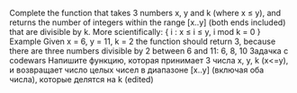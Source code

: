 Complete the function that takes 3 numbers x, y and k (where x ≤ y), and returns the number of integers within the range [x..y] (both ends included) that are divisible by k. 
More scientifically: { i : x ≤ i ≤ y, i mod k = 0 } 
Example 
Given x = 6, y = 11, k = 2 the function should return 3, because there are three numbers divisible by 2 between 6 and 11: 6, 8, 10 
Задачка с codewars 
Напишите функцию, которая принимает 3 числа x, y, k (x<=y), и возвращает число целых чисел в диапазоне [x..y] (включая оба числа), которые делятся на k (edited) 